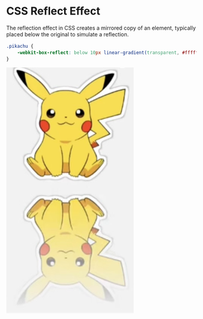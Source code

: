 # CSS Reflect Effect

The reflection effect in CSS creates a mirrored copy of an element, typically placed below the original to simulate a reflection.

```css
.pikachu {
    -webkit-box-reflect: below 10px linear-gradient(transparent, #ffffff);
}
```

![output-css-reflect-effect](../img/output-css-reflect-effect.png)